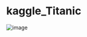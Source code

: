 # kaggle_Titanic


![image](https://github.com/BevisJChen/kaggle_project-/blob/main/Titanic%20-%20Machine%20Learning%20from%20Disaster/analysis_process.png)
